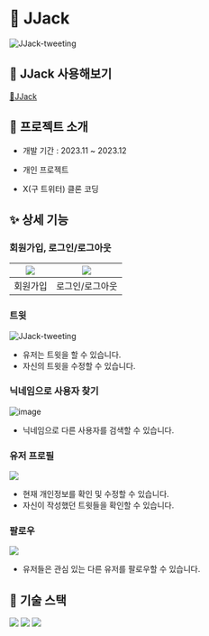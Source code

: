 # :baby_chick: JJack

![JJack-tweeting](https://github.com/zero0205/Nwitter/assets/65704524/e7ffb097-34dd-4a5f-a25d-ac3642a6b0fa)

## 🔗 JJack 사용해보기

[:baby_chick:JJack](https://nwitter-64113.web.app/)

## 🌟 프로젝트 소개

- 개발 기간 : 2023.11 ~  2023.12

- 개인 프로젝트

- X(구 트위터) 클론 코딩

## ✨ 상세 기능

### 회원가입, 로그인/로그아웃

| <img src="https://github.com/zero0205/Nwitter/assets/65704524/0d533fd9-0e97-4246-a2cf-b5fbe236d96e"> | <img src="https://github.com/zero0205/Nwitter/assets/65704524/36582f7a-bbbb-43ca-8fb0-a961fe244767"> |
| ---------------------------------------------------------------------------------------------------- | ---------------------------------------------------------------------------------------------------- |
|회원가입|로그인/로그아웃|

### 트윗

![JJack-tweeting](https://github.com/zero0205/Nwitter/assets/65704524/e7ffb097-34dd-4a5f-a25d-ac3642a6b0fa)

- 유저는 트윗을 할 수 있습니다.
- 자신의 트윗을 수정할 수 있습니다.

### 닉네임으로 사용자 찾기

![image](https://github.com/user-attachments/assets/15a7b3d8-8b4c-4513-8d95-4c6bc2bd4acb)

- 닉네임으로 다른 사용자를 검색할 수 있습니다.

### 유저 프로필

<img src="https://github.com/zero0205/Nwitter/assets/65704524/b9682517-96a2-4f13-a486-150fa935b7ed">

- 현재 개인정보를 확인 및 수정할 수 있습니다.
- 자신이 작성했던 트윗들을 확인할 수 있습니다.

### 팔로우

<img src="https://github.com/zero0205/Nwitter/assets/65704524/fde41936-e344-4244-b9b1-c66cb112e4a8">

- 유저들은 관심 있는 다른 유저를 팔로우할 수 있습니다.


## 🔨 기술 스택

<img  src="https://img.shields.io/badge/React-61DAFB?logo=React&logoColor=white"> <img  src="https://img.shields.io/badge/typescript-3178C6?logo=typescript&logoColor=white"> <img  src="https://img.shields.io/badge/Firebase-071a2b?logo=firebase&logoColor=FFCA28">


